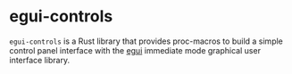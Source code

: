 # egui-controls

`egui-controls` is a Rust library that provides proc-macros to build a simple control panel interface with the [egui](https://github.com/emilk/egui) immediate mode graphical user interface library.